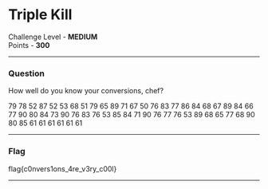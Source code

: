 # Triple Kill

Challenge Level - __MEDIUM__  
Points - __300__

---
### Question
How well do you know your conversions, chef?

79 78 52 87 52 53 68 51 79 65 89 71 67 50 76 83 77 86 84 68 67 89 84 66 77 90 80 84 73 90 76 83 76 53 85 84 71 90 76 77 76 53 89 68 65 77 68 90 80 85 61 61 61 61 61 61

---
### Flag
flag{c0nvers1ons_4re_v3ry_c00l}

---
